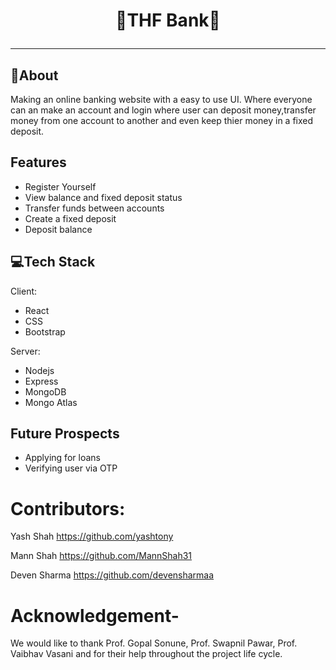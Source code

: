 <p>
<h1 align = "center" > <strong>🏦THF Bank🏦 </strong> <br>
 <hr>
</p>

## 📝About
Making an online banking website with a easy to use UI. Where everyone can an make an account and login where user can deposit money,transfer money from one account to another and even keep thier money in a fixed deposit.

## Features
 
 - Register Yourself
 - View balance and fixed deposit status
 - Transfer funds between accounts
 - Create a fixed deposit
 - Deposit balance

## 💻Tech Stack

Client: 
 - React 
 - CSS 
 - Bootstrap

Server: 
 - Nodejs 
 - Express 
 - MongoDB
 - Mongo Atlas

## Future Prospects
 - Applying for loans
 - Verifying user via OTP
 
# Contributors:
Yash Shah https://github.com/yashtony 


Mann Shah https://github.com/MannShah31


Deven Sharma https://github.com/devensharmaa

# Acknowledgement-
We would like to thank Prof. Gopal Sonune, Prof. Swapnil Pawar, Prof. Vaibhav Vasani and  for their help throughout the project life cycle.